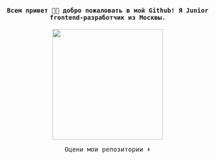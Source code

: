 <h4 align="center"><samp>Всем привет 👋🏼 добро пожаловать в мой Github! Я Junior frontend-разработчик из Москвы.</samp></h4>

<p align="center">
  <img width="250" height="250" src="[https://giphy.com/embed/pCxK8loDjJKm2ElmSA](https://media.giphy.com/media/v1.Y2lkPTc5MGI3NjExZTcwZjIyYTJiMzg4OTdkZDMyOTdkNzBmOWRiNTdmZWFkODAyNWExZSZlcD12MV9pbnRlcm5hbF9naWZzX2dpZklkJmN0PXM/pCxK8loDjJKm2ElmSA/giphy.gif)">
</p>

<p align="center"><samp>
Оцени мои репозитории ⬇️  
  </samp>
</p>
